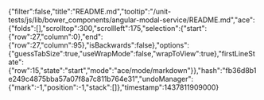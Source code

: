 {"filter":false,"title":"README.md","tooltip":"/unit-tests/js/lib/bower_components/angular-modal-service/README.md","ace":{"folds":[],"scrolltop":300,"scrollleft":175,"selection":{"start":{"row":27,"column":0},"end":{"row":27,"column":95},"isBackwards":false},"options":{"guessTabSize":true,"useWrapMode":false,"wrapToView":true},"firstLineState":{"row":15,"state":"start","mode":"ace/mode/markdown"}},"hash":"fb36d8b1e249c4875bba57a07f8a7c811b764e31","undoManager":{"mark":-1,"position":-1,"stack":[]},"timestamp":1437811909000}